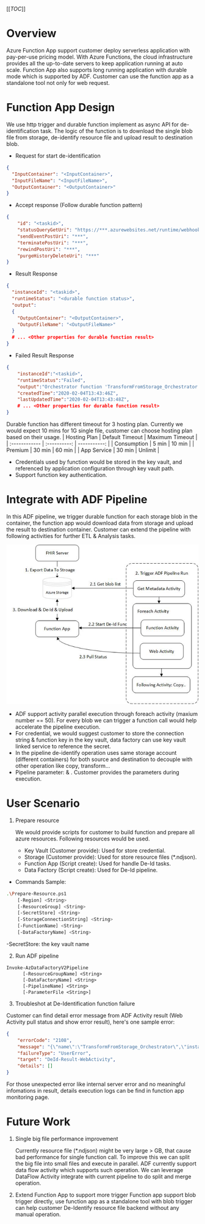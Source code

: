 [[_TOC_]]

# Overview
Azure Function App support customer deploy serverless application with pay-per-use pricing model. With Azure Functions, the cloud infrastructure provides all the up-to-date servers to keep application running at auto scale. Function App also supports long running application with durable mode which is supported by ADF. Customer can use the function app as a standalone tool not only for web request.

# Function App Design
We use http trigger and durable function implement as async API for de-identification task. The logic of the function is to download the single blob file from storage, de-identify resource file and upload result to destination blob.

* Request for start de-identification
```json
{ 
  "InputContainer": "<InputContainer>", 
  "InputFileName": "<InputFileName>",  
  "OutputContainer": "<OutputContainer>"
}
```

* Accept response (Follow durable function pattern)
```json
{
    "id": "<taskid>",
    "statusQueryGetUri": "https://***.azurewebsites.net/runtime/webhooks/durabletask/instances/**?taskHub=DurableFunctionsHub&connection=Storage&code=*****",
    "sendEventPostUri": "***",
    "terminatePostUri": "***",
    "rewindPostUri": "***",
    "purgeHistoryDeleteUri": "***"
}
```

* Result Response
```json
{
  "instanceId": "<taskid>",
  "runtimeStatus": "<durable function status>",
  "output": 
  {
    "OutputContainer": "<OutputContainer>",
    "OutputFileName": "<OutputFileName>"
  }
  # ... <Other properties for durable function result>
}
```

* Failed Result Response
```json
{
    "instanceId":"<taskid>",
    "runtimeStatus":"Failed",
    "output":"Orchestrator function 'TransformFromStorage_Orchestrator' failed: The activity function 'TransformFromStorage' failed: \"Container: fake-container not exist\". See the function execution logs for additional details.",
    "createdTime":"2020-02-04T13:43:46Z",
    "lastUpdatedTime":"2020-02-04T13:43:48Z",
    # ... <Other properties for durable function result>
}
```

Durable function has different timeout for 3 hosting plan. Currently we would expect 10 mins for 1G single file, customer can choose hosting plan based on their usage.
| Hosting Plan  | Default Timeout   | Maximum Timeout   |
| :------------ | :----------:      | -----------:      |
|  Consumption  | 5 min             | 10 min            |
|  Premium      | 30 min            | 60 min            |
|  App Service  | 30 min            | Unlimit           |

* Credentials used by function would be stored in the key vault, and referenced by application configuration through key vault path.
* Support function key authentication. 

# Integrate with ADF Pipeline
In this ADF pipeline, we trigger durable function for each storage blob in the container, the function app would download data from storage and upload the result to destination container. Customer can extend the pipeline with following activities for further ETL & Analysis tasks.

![ADF Pipeline.jpg](/.attachments/ADF%20Pipeline-54653e1f-fab7-40ac-8e1b-ef6418a2e9c9.jpg)

* ADF support activity parallel execution through foreach activity (maxium number == 50). For every blob we can trigger a function call would help accelerate the pipeline execution.
* For credential, we would suggest customer to store the connection string & function key in the key vault, data factory can use key vault linked service to reference the secret. 
* In the pipeline de-identify operation uses same storage account (different containers) for both source and destination to decouple with other operation like copy, transform... 
* Pipeline parameter: <SourceContainer> & <DestinationContainer>. Customer provides the parameters during execution.

# User Scenario
1. Prepare resource

   We would provide scripts for customer to build function and prepare all azure resources. Following resources would be used.
   - Key Vault (Customer provide): Used for store credential.
   - Storage (Customer provide): Used for store resource files (*.ndjson).
   - Function App (Script create): Used for handle De-Id tasks.
   - Data Factory (Script create): Used for De-Id pipeline.

* Commands Sample:
```sh
.\Prepare-Resource.ps1  
    [-Region] <String>
    [-ResourceGroup] <String> 
    [-SecretStore] <String>
    [-StorageConnectionString] <String>
    [-FunctionName] <String>
    [-DataFactoryName] <String>     
```
-SecretStore: the key vault name

2. Run ADF pipeline
```
Invoke-AzDataFactoryV2Pipeline
      [-ResourceGroupName] <String>
      [-DataFactoryName] <String>
      [-PipelineName] <String>
      [-ParameterFile <String>]
```

3. Troubleshot at De-Identification function failure

Customer can find detail error message from ADF Activity result (Web Activity pull status and show error result), here's one sample error:
```json
{
    "errorCode": "2108",
    "message": "{\"name\":\"TransformFromStorage_Orchestrator\",\"instanceId\":\"c92644840fe4451a9045bc11ffd7627d\",\"runtimeStatus\":\"Failed\",\"input\":{\"$type\":\"DeIdentification.TransformRequest, DeIdentification\",\"InputContainer\":\"not-exist-container\",\"InputFileName\":\"not-exist-file\",\"OutputContainer\":\"not-exist-file\"},\"customStatus\":null,\"output\":\"Orchestrator function 'TransformFromStorage_Orchestrator' failed: The activity function 'TransformFromStorage' failed: \\\"Container: fake-container not exist\\\". See the function execution logs for additional details.\",\"createdTime\":\"2020-02-04T13:51:31Z\",\"lastUpdatedTime\":\"2020-02-04T13:51:34Z\"}",
    "failureType": "UserError",
    "target": "DeId-Result-WebActivity",
    "details": []
}
```
For those unexpected error like internal server error and no meaningful infomations in result, details execution logs can be find in function app monitoring page.

# Future Work
1. Single big file performance improvement

   Currently resource file (*.ndjson) might be very large > GB, that cause bad performance for single function call. To improve this we can split the big file into small files and execute in parallel. ADF currently support data flow activity which supports such operation. We can leverage DataFlow Activity integrate with current pipeline to do split and merge operation.

2. Extend Function App to support more trigger
   Function app support blob trigger directly, use function app as a standalone tool with blob trigger can help customer De-Identify resource file backend without any manual operation. 


   






